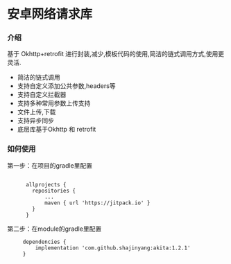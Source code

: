 # 安卓网络请求库

### 介绍

基于 Okhttp+retrofit 进行封装,减少,模板代码的使用,简洁的链式调用方式,使用更灵活.

- 简洁的链式调用
- 支持自定义添加公共参数,headers等
- 支持自定义拦截器
- 支持多种常用参数上传支持
- 文件上传,下载
- 支持异步同步
- 底层库基于Okhttp 和 retrofit

### 如何使用

第一步：在项目的gradle里配置

```

      allprojects {
        repositories {
            ...
            maven { url 'https://jitpack.io' }
        }
      }
```

第二步：在module的gradle里配置
```
     dependencies {
         implementation 'com.github.shajinyang:akita:1.2.1'
     }
```
















